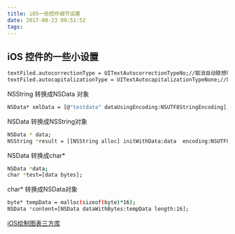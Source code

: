 ```yaml
---
title: iOS一些控件细节设置
date: 2017-08-23 09:51:52
tags:
---
```

## iOS 控件的一些小设置
```sh
textFiled.autocorrectionType = UITextAutocorrectionTypeNo;//取消自动联想输入
textFiled.autocapitalizationType = UITextAutocapitalizationTypeNone;//取消首字母大写
```

NSString 转换成NSData 对象 
```sh
NSData* xmlData = [@"testdata" dataUsingEncoding:NSUTF8StringEncoding]; 
```
NSData 转换成NSString对象 

```sh
NSData * data; 
NSString *result = [[NSString alloc] initWithData:data  encoding:NSUTF8StringEncoding]; 
```
NSData 转换成char* 

```sh
NSData *data; 
char *test=[data bytes];
``` 
char* 转换成NSData对象 

```sh
byte* tempData = malloc(sizeof(byte)*16); 
NSData *content=[NSData dataWithBytes:tempData length:16];
```

[iOS绘制图表三方库](https://github.com/danielgindi/Charts)
